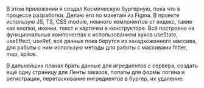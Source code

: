 В этом приложении я создал Космическую бургерную,
пока что в процессе разработки.
Делаю его по макетам из Figma.
В проекте использую JS, TS, CSS module, немного компонентов
от яндекс, такие как кнопки, иконки, текст и карточки в конструкторе. 
Всё построено на функциональных компонентах с использованием
хуков useState, useEffect, useRef, всё данные
пока берутся из захадкоженного массива, для работы
с ним использую методы для работы с массивами
filtter, map, splice.

В дальнейших планах брать данные для игредиентов
с сервера, создать ещё одну страницу для
Ленты заказов, попапы для формы логина и регистрации,
перетаскивание ингредиентов в бургер, их удаление. 
